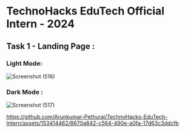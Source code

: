 # TechnoHacks EduTech Official Intern - 2024

## Task 1 - Landing Page :

### Light Mode:
![Screenshot (516)](https://github.com/Arunkumar-Pethuraj/TechnoHacks-EduTech-Intern/assets/153414462/d541faf4-298c-4318-b12f-5b1c8fd502c6)

### Dark Mode :
![Screenshot (517)](https://github.com/Arunkumar-Pethuraj/TechnoHacks-EduTech-Intern/assets/153414462/fc109844-f2f5-479e-981e-aeea9c2adc39)

https://github.com/Arunkumar-Pethuraj/TechnoHacks-EduTech-Intern/assets/153414462/8670a842-c564-490e-a0fa-17d63c3ddcfb

<br>

